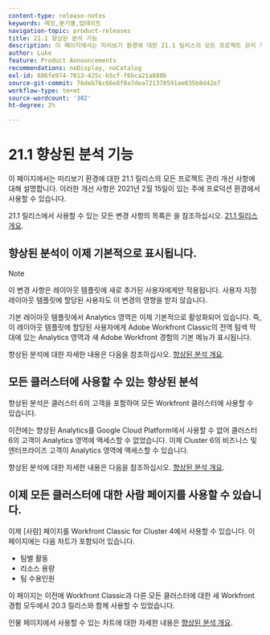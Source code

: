 ```yaml
---
content-type: release-notes
keywords: 메모,분기별,업데이트
navigation-topic: product-releases
title: 21.1 향상된 분석 기능
description: 이 페이지에서는 미리보기 환경에 대한 21.1 릴리스의 모든 프로젝트 관리 개선 사항에 대해 설명합니다. 이러한 개선 사항은 2021년 2월 15일이 있는 주에 프로덕션 환경에서 사용할 수 있습니다.
author: Luke
feature: Product Announcements
recommendations: noDisplay, noCatalog
exl-id: 886fe974-7813-425c-b5cf-f6bca21a888b
source-git-commit: 76deb76c66e8f8a7dea721378591ae035b8d42e7
workflow-type: tm+mt
source-wordcount: '302'
ht-degree: 2%

---
```


# 21.1 향상된 분석 기능

이 페이지에서는 미리보기 환경에 대한 21.1 릴리스의 모든 프로젝트 관리 개선 사항에 대해 설명합니다. 이러한 개선 사항은 2021년 2월 15일이 있는 주에 프로덕션 환경에서 사용할 수 있습니다.

21.1 릴리스에서 사용할 수 있는 모든 변경 사항의 목록은 을 참조하십시오. [21.1 릴리스 개요](../../../product-announcements/product-releases/21.1-release-activity/21-1-release-overview.md).

## 향상된 분석이 이제 기본적으로 표시됩니다.

>[!NOTE]
>
>이 변경 사항은 레이아웃 템플릿에 새로 추가된 사용자에게만 적용됩니다. 사용자 지정 레이아웃 템플릿에 할당된 사용자도 이 변경의 영향을 받지 않습니다.

기본 레이아웃 템플릿에서 Analytics 영역은 이제 기본적으로 활성화되어 있습니다. 즉, 이 레이아웃 템플릿에 할당된 사용자에게 Adobe Workfront Classic의 전역 탐색 막대에 있는 Analytics 영역과 새 Adobe Workfront 경험의 기본 메뉴가 표시됩니다.

향상된 분석에 대한 자세한 내용은 다음을 참조하십시오. [향상된 분석 개요](../../../enhanced-analytics/enhanced-analytics-overview.md).

## 모든 클러스터에 사용할 수 있는 향상된 분석

향상된 분석은 클러스터 6의 고객을 포함하여 모든 Workfront 클러스터에 사용할 수 있습니다.

이전에는 향상된 Analytics를 Google Cloud Platform에서 사용할 수 없어 클러스터 6의 고객이 Analytics 영역에 액세스할 수 없었습니다. 이제 Cluster 6의 비즈니스 및 엔터프라이즈 고객이 Analytics 영역에 액세스할 수 있습니다.

향상된 분석에 대한 자세한 내용은 다음을 참조하십시오. [향상된 분석 개요](../../../enhanced-analytics/enhanced-analytics-overview.md).

## 이제 모든 클러스터에 대한 사람 페이지를 사용할 수 있습니다.

이제 [사람] 페이지를 Workfront Classic for Cluster 4에서 사용할 수 있습니다. 이 페이지에는 다음 차트가 포함되어 있습니다.

* 팀별 활동
* 리소스 용량
* 팀 수용인원

이 페이지는 이전에 Workfront Classic과 다른 모든 클러스터에 대한 새 Workfront 경험 모두에서 20.3 릴리스와 함께 사용할 수 있었습니다.

인물 페이지에서 사용할 수 있는 차트에 대한 자세한 내용은 [향상된 분석 개요](../../../enhanced-analytics/enhanced-analytics-overview.md).
